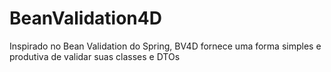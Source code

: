 # BeanValidation4D
Inspirado no Bean Validation do Spring, BV4D fornece uma forma simples e produtiva de validar suas classes e DTOs

